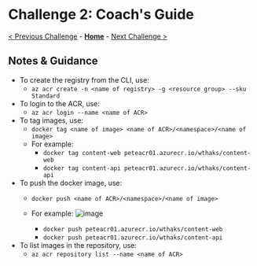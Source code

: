 # Challenge 2: Coach's Guide

[< Previous Challenge](./01-containers.md) - **[Home](README.md)** - [Next Challenge >](./03-k8sintro.md)

## Notes & Guidance

- To create the registry from the CLI, use: 
    - `az acr create -n <name of registry> -g <resource group> --sku Standard`
- To login to the ACR, use: 
    - `az acr login --name <name of ACR>`
- To tag images, use: 
    - `docker tag <name of image> <name of ACR>/<namespace>/<name of image>`
    - For example: 
        - `docker tag content-web peteacr01.azurecr.io/wthaks/content-web`
        - `docker tag content-api peteacr01.azurecr.io/wthaks/content-api`
- To push the docker image, use: 
    - `docker push <name of ACR>/<namespace>/<name of image> `
    - For example: ![image](https://user-images.githubusercontent.com/24598299/114923357-a2118300-9e24-11eb-8b34-4a824966c140.png)

        - `docker push peteacr01.azurecr.io/wthaks/content-web `
        - `docker push peteacr01.azurecr.io/wthaks/content-api`
- To list images in the repository, use:
    - `az acr repository list --name <name of ACR>`


